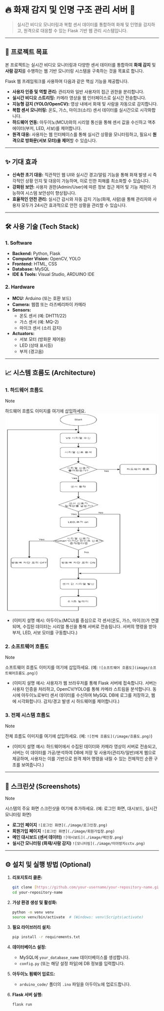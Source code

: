 # 🔥 화재 감지 및 인명 구조 관리 서버 🧑

> 실시간 비디오 모니터링과 복합 센서 데이터를 통합하여 화재 및 인명을 감지하고, 원격으로 대응할 수 있는 Flask 기반 웹 관리 시스템입니다.

---

## 🚀 프로젝트 목표

본 프로젝트는 실시간 비디오 모니터링과 다양한 센서 데이터를 통합하여 **화재 감지** 및 **사람 감지**를 수행하는 웹 기반 모니터링 시스템을 구축하는 것을 목표로 합니다.

Flask 웹 프레임워크를 사용하여 다음과 같은 핵심 기능을 제공합니다.

* **사용자 인증 및 역할 관리:** 관리자와 일반 사용자의 접근 권한을 분리합니다.
* **실시간 비디오 스트리밍:** 카메라 영상을 웹 인터페이스로 실시간 전송합니다.
* **지능형 감지 (YOLO/OpenCV):** 영상 내에서 화재 및 사람을 자동으로 감지합니다.
* **복합 센서 모니터링:** 온도, 가스, 마이크(소리) 센서 데이터를 실시간으로 시각화합니다.
* **하드웨어 연동:** 아두이노(MCU)와의 시리얼 통신을 통해 센서 값을 수신하고 액추에이터(부저, LED, 서보)를 제어합니다.
* **원격 대응:** 사용자는 웹 인터페이스를 통해 실시간 상황을 모니터링하고, 필요시 **원격으로 방화문(서보 모터)을 제어**할 수 있습니다.

---

## ✨ 기대 효과

* **신속한 초기 대응:** 직관적인 웹 UI와 실시간 경고/알림 기능을 통해 화재 발생 시 즉각적인 상황 인지 및 대응이 가능하며, 이로 인한 피해를 최소화할 수 있습니다.
* **강화된 보안:** 사용자 권한(Admin/User)에 따른 정보 접근 제어 및 기능 제한이 가능하여 시스템 보안성이 향상됩니다.
* **효율적인 안전 관리:** 실시간 감시와 자동 감지 기능(화재, 사람)을 통해 관리자와 사용자 모두가 24시간 효과적으로 안전 상황을 관리할 수 있습니다.

---

## 🛠️ 사용 기술 (Tech Stack)

### 1. Software
* **Backend:** Python, Flask
* **Computer Vision:** OpenCV, YOLO
* **Frontend:** HTML, CSS
* **Database:** MySQL
* **IDE & Tools:** Visual Studio, ARDUINO IDE

### 2. Hardware
* **MCU:** Arduino (또는 호환 보드)
* **Camera:** 웹캠 또는 라즈베리파이 카메라
* **Sensors:**
    * 온도 센서 (예: DHT11/22)
    * 가스 센서 (예: MQ-2)
    * 마이크 센서 (소리 감지)
* **Actuators:**
    * 서보 모터 (방화문 제어용)
    * LED (상태 표시등)
    * 부저 (경고음)

---

## 📈 시스템 흐름도 (Architecture)

### 1. 하드웨어 흐름도

> [!NOTE]
> 하드웨어 흐름도 이미지를 여기에 삽입하세요.
> ![하드웨어 흐름도](./image/하드웨어흐름도.png)

* (이미지 설명 예시: 아두이노(MCU)를 중심으로 각 센서(온도, 가스, 마이크)가 연결되며, 수집된 데이터는 시리얼 통신을 통해 서버로 전송됩니다. 서버의 명령을 받아 부저, LED, 서보 모터를 구동합니다.)

### 2. 소프트웨어 흐름도

> [!NOTE]
> 소프트웨어 흐름도 이미지를 여기에 삽입하세요.
> (예: `![소프트웨어 흐름도](image/소프트웨어흐름도.png)`)

* (이미지 설명 예시: 사용자가 웹 브라우저를 통해 Flask 서버에 접속합니다. 서버는 사용자 인증을 처리하고, OpenCV/YOLO를 통해 카메라 스트림을 분석합니다. 동시에 아두이노로부터 센서 데이터를 수신하여 MySQL DB에 로그를 저장하고, 웹에 시각화합니다. 감지/경고 발생 시 하드웨어를 제어합니다.)

### 3. 전체 시스템 흐름도

> [!NOTE]
> 전체 흐름도 이미지를 여기에 삽입하세요.
> (예: `![전체 흐름도](/image/흐름도.png)`)

* (이미지 설명 예시: 하드웨어에서 수집된 데이터와 카메라 영상이 서버로 전송되고, 서버는 이 데이터를 가공/분석하여 DB에 저장 및 사용자(관리자/일반)에게 웹으로 제공하며, 사용자는 이를 기반으로 원격 제어 명령을 내릴 수 있는 전체적인 순환 구조를 보여줍니다.)

---

## 📸 스크린샷 (Screenshots)

> [!NOTE]
> 시스템의 주요 화면 스크린샷을 여기에 추가하세요. (예: 로그인 화면, 대시보드, 실시간 모니터링 화면)

* **로그인 페이지**
    `![로그인 화면](./image/로그인창.png)`
* **회원가입 페이지**
    `![로그인 화면](./image/회원가입창.png)`
* **메인 대시보드 (센서 데이터)**
    `![대시보드](./image/메인창.png)`
* **실시간 모니터링 (화재/사람 감지)**
    `![모니터링](./image/미아방지cctv.png)`

---

## ⚙️ 설치 및 실행 방법 (Optional)

1.  **리포지토리 클론:**
    ```bash
    git clone [https://github.com/your-username/your-repository-name.git](https://github.com/your-username/your-repository-name.git)
    cd your-repository-name
    ```

2.  **가상 환경 생성 및 활성화:**
    ```bash
    python -m venv venv
    source venv/bin/activate  # (Windows: venv\Scripts\activate)
    ```

3.  **필요 라이브러리 설치:**
    ```bash
    pip install -r requirements.txt
    ```

4.  **데이터베이스 설정:**
    * MySQL에 `your_database_name` 데이터베이스를 생성합니다.
    * `config.py` (또는 해당 설정 파일)에 DB 정보를 입력합니다.

5.  **아두이노 펌웨어 업로드:**
    * `arduino_code/` 폴더의 `.ino` 파일을 아두이노에 업로드합니다.

6.  **Flask 서버 실행:**
    ```bash
    flask run
    ```
